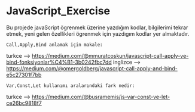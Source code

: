 # JavaScript_Exercise

Bu projede javaScript ögrenmek üzerine yazdığım kodlar, bilgilerimi tekrar etmek, yeni gelen özellikleri ögrenmek için yazdıgım kodlar yer almaktadır.

    Call,Apply,Bind anlamak için makale:
    
turkce --> https://medium.com/@mmuratcoskun/javascript-call-apply-ve-bind-fonksiyonlar%C4%B1-3b0242fbc7dd 
inglizce --> https://medium.com/@omergoldberg/javascript-call-apply-and-bind-e5c27301f7bb

    Var,Const,Let kullanımı aralarındaki fark nedir:

turkce --> https://medium.com/@busramemis/js-var-const-ve-let-ce26bc9818f7